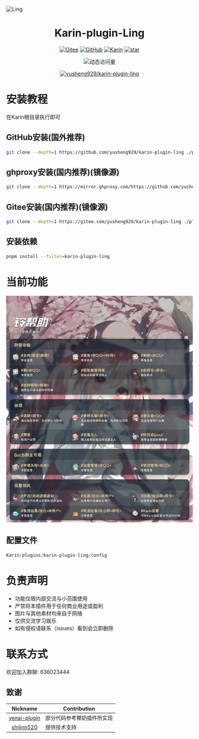 ![Ling](https://socialify.git.ci/yusheng929/karin-plugin-ling/image?font=Inter&forks=1&issues=1&language=1&name=1&owner=1&pattern=Plus&pulls=1&stargazers=1&theme=Auto)

<div align="center">

# Karin-plugin-Ling
[![Gitee](https://img.shields.io/badge/Gitee-铃插件-black?style=flat-square&logo=gitee)](https://gitee.com/yusheng929/karin-plugin-ling) [![GitHub](https://img.shields.io/badge/GitHub-铃插件-black?style=flat-square&logo=github)](https://github.com/yusheng929/karin-plugin-ling) [![Karin](https://img.shields.io/badge/Karin-black?style=flat-square&logo=dependabot)](https://github.com/KarinJS/Karin) <a href='https://github.com/yusheng929/karin-plugin-ling/stargazers'><img src='https://github.com/yusheng929/karin-plugin-ling/badge/star.svg?theme=dark' alt='star'></img></a><br>

![动态访问量](https://count.kjchmc.cn/get/@yusheng/karin-plugin-ling?theme=rule34)<br>

[![yusheng929/karin-plugin-ling](https://gitee.com/yusheng929/karin-plugin-ling/widgets/widget_card.svg?colors=4183c4,ffffff,ffffff,e3e9ed,666666,9b9b9b)](https://gitee.com/yusheng929/karin-plugin-ling)

</div>

# 安装教程
在Karin根目录执行即可
## GitHub安装(国外推荐)
``` bash
git clone --depth=1 https://github.com/yusheng929/karin-plugin-ling ./plugins/karin-plugin-ling
```
## ghproxy安装(国内推荐)(镜像源)
``` bash
git clone --depth=1 https://mirror.ghproxy.com/https://github.com/yusheng929/karin-plugin-ling ./plugins/karin-plugin-ling
```
## Gitee安装(国内推荐)(镜像源)
``` bash
git clone --depth=1 https://gitee.com/yusheng929/karin-plugin-ling ./plugins/karin-plugin-ling
```

## 安装依赖
``` bash
pnpm install --filter=karin-plugin-ling
```

# 当前功能
![HELP](resources/help.png)

## 配置文件
``` js
Karin/plugins/karin-plugin-ling/config
```

# 负责声明
- 功能仅限内部交流与小范围使用
- 严禁将本插件用于任何商业用途或盈利
- 图片与其他素材均来自于网络
- 仅供交流学习娱乐
- 如有侵权请联系（issues）看到会立即删除

# 联系方式
欢迎加入群聊: 636023444

## 致谢

|Nickname|Contribution|
|:------:|------------|
|[yenai-plugin](https://github.com/yeyang52/yenai-plugin)|部分代码参考椰奶插件所实现|
|[shijinn520](https://github.com/shijinn520)|提供技术支持|
